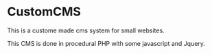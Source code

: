 # CustomCMS
This is a custome made cms system for small websites.

This CMS is done in procedural PHP with some javascript and Jquery.
